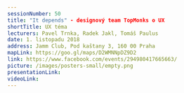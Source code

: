 ```yaml
---
sessionNumber: 50
title: "It depends" - designový team TopMonks o UX
shortTitle: UX téma
lecturers: Pavel Trnka, Radek Jakl, Tomáš Paulus
date: 1. listopadu 2018
address: Jamm Club, Pod kaštany 3, 160 00 Praha
mapLink: https://goo.gl/maps/D2WMNNpDZ9D2
link: https://www.facebook.com/events/294980417665663/
picture: /images/posters-small/empty.png
presentationLink:
videoLink:
---
```

